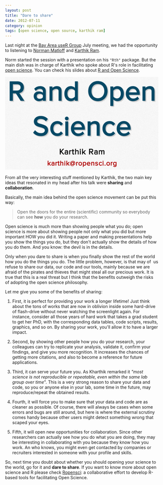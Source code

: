 ```yaml
---
layout: post
title: "Dare to share"
date: 2012-07-11
category: opinion
tags: [open science, open source, karthik ram]
---
```


Last night at the [Bay Area useR Group](http://www.meetup.com/R-Users/) July meeting, 
we had the opportunity to listening to [Norman Matloff](http://heather.cs.ucdavis.edu/matloff.html) 
and [Karthik Ram](http://nature.berkeley.edu/~kram/). 

<!--more-->

Norm started the session with a presentation on his ```"Rth"``` package. But the main 
dish was in charge of Karthik who spoke about R's role in facilitating 
[open science](http://en.wikipedia.org/wiki/Open_science). You can check his slides 
about [R and Open Science](http://inundata.org/R_talks/BARUG/#intro).

<a href="http://inundata.org/R_talks/BARUG/#intro">
<img class="centered" src="/images/blog/ropen_science.png">
</a> 

From all the very interesting stuff mentioned by Karthik, the two main key ideas that 
resonated in my head after his talk were **sharing** and **collaboration**.

Basically, the main idea behind the open science movement can be put this way:

> Open the doors for the entire (scientific) community
> so everybody can see **how** you do your research.

Open science is much more than showing people what you do; open science is more about 
showing people not only what you did but more important HOW you did it. Writing a paper 
and making presentations help you show the things you do, but they don't actually show 
the details of how you do them. And you know: the devil is in the details.

Only when you dare to share is when you finally show the rest of the world how you do 
the things you do. The little problem, however, is that may of  us refuse to share our 
data, our code and our tools, mainly because we are afraid of the pirates and thieves 
that might steal all our precious work. It is true that this is a real threat but I 
think that the benefits outweigh the risks of adopting the open science philosophy.

Let me give you some of the benefits of sharing:

1. First, it is perfect for providing your work a longer lifetime! Just think about the 
tons of works that are now in oblivion inside some hard-drive of flash-drive without 
never watching the screenlight again. For instance, consider all those years of hard 
work that takes a grad student to get her PhD, with the corresponding data tables, 
code scripts, results, graphics, and so on. By sharing your work, you'll allow it to 
have a larger impact.

2. Second, by showing other people how you do your research, your colleagues can try 
to replicate your analysis, validate it, confirm your findings, and give you more 
recognition. It increases the chances of getting more citations, and also to become a 
reference for future applications.

3. Third, it can serve your future you. As Kharthik remarked it *"most science is not 
reproducible or repeatable, even within the same lab group over time*". This is a very 
strong reason to share your data and code, so you or anyone else in your lab, some time 
in the future, may reproduce/repeat the obtained results.

4. Fourth, it will force you to make sure that your data and code are as cleaner as 
possible. Of course, there will always be cases when some errors and bugs are still 
around, but here is where the external scrutiny comes handy because other users might 
detect something wrong that scaped your eyes.

5. Fifth, it will open new opportunities for collaboration. Since other researchers 
can actually see how you do what you are doing, they may be interesting in collaborating 
with you because they know how you work. An who knows, you might even get contacted by 
companies or recruiters interested in someone with your profile and skills.

So, next time you doubt about whether you should opening your science to the world, 
go for it and **dare to share**. If you want to know more about open science and R please 
check [Ropensci](http://ropensci.org/): a collaborative effort to develop R-based 
tools for facilitating Open Science.